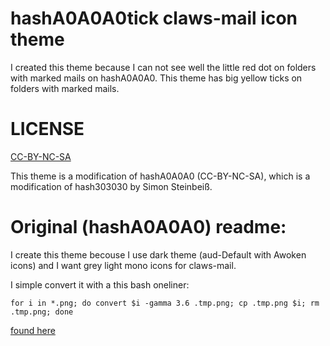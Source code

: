 # hashA0A0A0tick claws-mail icon theme

I created this theme because I can not see well the little red dot on folders with marked mails on hashA0A0A0.
This theme has big yellow ticks on folders with marked mails.

# LICENSE

[CC-BY-NC-SA](https://creativecommons.org/licenses/by-nc-sa/3.0/)

This theme is a modification of hashA0A0A0 (CC-BY-NC-SA), which is a modification of hash303030 by Simon Steinbeiß.

# Original (hashA0A0A0) readme:

I create this theme becouse I use dark theme (aud-Default with Awoken icons) and I want grey light mono icons for
claws-mail.

I simple convert it with a this bash oneliner:

`for i in *.png; do convert $i -gamma 3.6 .tmp.png; cp .tmp.png $i; rm .tmp.png; done`

[found here](http://www.claws-mail.org/themes/png/hashA0A0A0/README)
